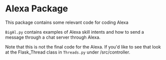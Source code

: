 # Alexa Package

This package contains some relevant code for coding Alexa

`BigAl.py` contains examples of Alexa skill intents and how to send a message through a chat server through Alexa.

Note that this is not the final code for the Alexa. If you'd like to see that look at the Flask_Thread class in `Threads.py` under /src/controller.
